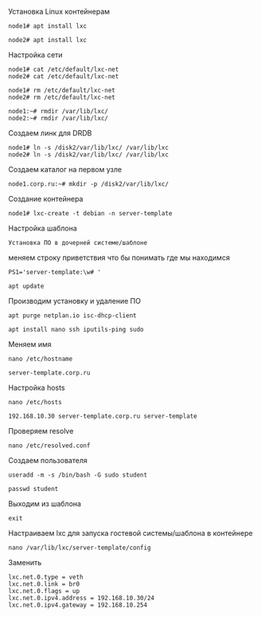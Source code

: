 Установка Linux контейнерам

```
node1# apt install lxc
```
```
node2# apt install lxc
```

Настройка сети
```
node1# cat /etc/default/lxc-net
node2# cat /etc/default/lxc-net

```
```
node1# rm /etc/default/lxc-net
node2# rm /etc/default/lxc-net
```
```
node1:~# rmdir /var/lib/lxc/
node2:~# rmdir /var/lib/lxc/
```

Создаем линк для DRDB
```
node1# ln -s /disk2/var/lib/lxc/ /var/lib/lxc
node2# ln -s /disk2/var/lib/lxc/ /var/lib/lxc

```
Создаем каталог на первом узле
```
node1.corp.ru:~# mkdir -p /disk2/var/lib/lxc/
```

Создание контейнера

```
node1# lxc-create -t debian -n server-template
```

Настройка шаблона
```
Установка ПО в дочерней системе/шаблоне
```
меняем строку приветствия что бы понимать где мы находимся
```
PS1='server-template:\w# '
```
```
apt update
```
Производим установку и удаление ПО
```
apt purge netplan.io isc-dhcp-client

apt install nano ssh iputils-ping sudo
```

Меняем имя
```
nano /etc/hostname
```
```
server-template.corp.ru
```
Настройка hosts
```
nano /etc/hosts
```
```
192.168.10.30 server-template.corp.ru server-template
```

Проверяем resolve
```
nano /etc/resolved.conf
```
Создаем пользователя
```
useradd -m -s /bin/bash -G sudo student
```
```
passwd student
```
Выходим из шаблона
```
exit
```
Настраиваем lxc для запуска гостевой системы/шаблона в контейнере
```
nano /var/lib/lxc/server-template/config
```
Заменить
```
lxc.net.0.type = veth
lxc.net.0.link = br0
lxc.net.0.flags = up
lxc.net.0.ipv4.address = 192.168.10.30/24
lxc.net.0.ipv4.gateway = 192.168.10.254
```
